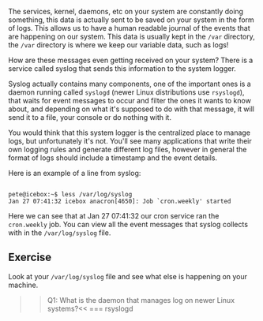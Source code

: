 The services, kernel, daemons, etc on your system are constantly doing something, this data is actually sent to be saved on your system in the form of logs. This allows us to have a human readable journal of the events that are happening on our system. This data is usually kept in the `/var` directory, the `/var` directory is where we keep our variable data, such as logs!

How are these messages even getting received on your system? There is a service called syslog that sends this information to the system logger. 

Syslog actually contains many components, one of the important ones is a daemon running called `syslogd` (newer Linux distributions use `rsyslogd`), that waits for event messages to occur and filter the ones it wants to know about, and depending on what it's supposed to do with that message, it will send it to a file, your console or do nothing with it.

You would think that this system logger is the centralized place to manage logs, but unfortunately it's not. You'll see many applications that write their own logging rules and generate different log files, however in general the format of logs should include a timestamp and the event details. 

Here is an example of a line from syslog:

```

pete@icebox:~$ less /var/log/syslog
Jan 27 07:41:32 icebox anacron[4650]: Job `cron.weekly' started

```

Here we can see that at Jan 27 07:41:32 our cron service ran the `cron.weekly` job. You can view all the event messages that syslog collects with in the `/var/log/syslog` file.

## Exercise

Look at your `/var/log/syslog` file and see what else is happening on your machine.

>>Q1: What is the daemon that manages log on newer Linux systems?<<
=== rsyslogd
